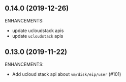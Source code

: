 ## 0.14.0 (2019-12-26)

ENHANCEMENTS:

- update ucloudstack apis
- update `ucloudstack` apis

## 0.13.0 (2019-11-22)

ENHANCEMENTS:

- Add ucloud stack api about `vm/disk/eip/user` (#101)

